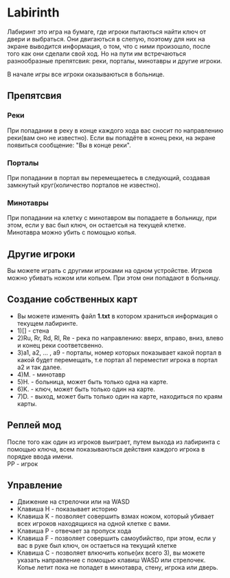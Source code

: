 # Labirinth
Лабиринт это игра на бумаге, где игроки пытаються найти ключ от двери и выбраться. 
Они двигаються в слепую, поэтому для них на экране выводится информация, о том, что с ними произошло, после того как они сделали свой ход. Но на пути им встречаються разнообразные препятсвия: реки, порталы, минотавры и другие игроки.  

В начале игры все игроки оказываються в больнице.

## Препятсвия

### Реки
При попадании в реку в конце каждого хода вас сносит по направлению реки(вам оно не известно). Если вы попадёте в конец реки, на экране появиться сообщение: "Вы в конце реки".

### Порталы
При попадании в портал вы перемещаетесь в следующий, создавая замкнутый круг(количество порталов не известно).

### Минотавры
При попадании на клетку с минотавром вы попадаете в больницу, при этом, если у вас был ключ, он остаетсья на текущей клетке.  
Минотавра можно убить с помощью копья.

## Другие игроки
Вы можете играть с другими игроками на одном устройстве. Игрков можно убивать ножом или копьем. При этом они попадают в больницу.

## Создание собственных карт
+ Вы можете изменять файл **1.txt** в котором храниться информация о текущем лабиринте. 
+ 1)[] - стена
+ 2)Ru, Rr, Rd, Rl, Re - река по направлению: вверх, вправо, вниз, влево и конец реки соответсвенно.
+ 3)a1, a2, ... , a9 - порталы, номер которых показывает какой портал в какой будет перемещать, т.е портал а1 переместит игрока в портал а2 и так далее.
+ 4)М. - минотавр
+ 5)Н. - больница, может быть только одна на карте.
+ 6)K. - ключ, может быть только один на карте.
+ 7)D. - выход, может быть только один на карте, находиться по краям карты.

## Реплей мод
После того как один из игроков выиграет, путем выхода из лабиринта с помощью ключа, всем показываються действия каждого игрока в порядке ввода имени.  
PP - игрок

## Управление
+ Движение на стрелочки или на WASD
+ Клавиша H - показывает историю
+ Клавиша K - позволяет совершить взмах ножом, который убивает всех игроков находящихся на одной клетке с вами.
+ Клавиша P - отвечает за пропуск хода
+ Клавиша F - позволяет совершить самоубийство, при этом, если у вас в руке был ключ, он остаеться на текущий клетке
+ Клавиша С - позволяет влкючить копье(их всего 3), вы можете указать направление с помощью клавиш WASD или стрелочек. Копье летит пока не попадет в минотавра, стену, игрока или дверь.
